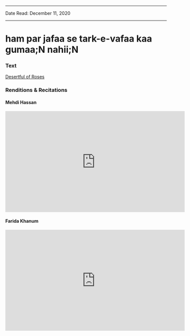 
---

Date Read: December 11, 2020

---


# ham par jafaa se tark-e-vafaa kaa gumaa;N nahii;N


### Text

[Desertful of Roses](http://www.columbia.edu/itc/mealac/pritchett/00ghalib/091/index_091.html)

### Renditions & Recitations

#### Mehdi Hassan

<iframe width="560" height="315" src="https://www.youtube.com/embed/ZD4i1GCjdqc" title="YouTube video player" frameborder="0" allow="accelerometer; autoplay; clipboard-write; encrypted-media; gyroscope; picture-in-picture" allowfullscreen></iframe>

#### Farida Khanum

<iframe width="560" height="315" src="https://www.youtube.com/embed/CjJ4TlbBTwk" title="YouTube video player" frameborder="0" allow="accelerometer; autoplay; clipboard-write; encrypted-media; gyroscope; picture-in-picture" allowfullscreen></iframe>

